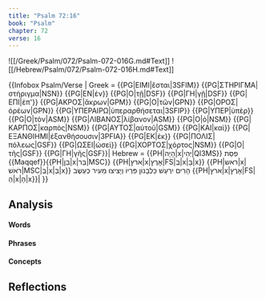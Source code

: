 ```yaml
---
title: "Psalm 72:16"
book: "Psalm"
chapter: 72
verse: 16
---
```

![[/Greek/Psalm/072/Psalm-072-016G.md#Text]]
![[/Hebrew/Psalm/072/Psalm-072-016H.md#Text]]

{{Infobox Psalm/Verse |
  Greek = {{PG|ΕΙΜΙ|ἔσται|3SFIM}} {{PG|ΣΤΗΡΙΓΜΑ|στήριγμα|NSN}} {{PG|ΕΝ|ἐν}} {{PG|Ο|τῇ|DSF}} {{PG|ΓΗ|γῇ|DSF}} {{PG|ΕΠΙ|ἐπ'}} {{PG|ΑΚΡΟΣ|ἄκρων|GPM}} {{PG|Ο|τῶν|GPN}} {{PG|ΟΡΟΣ|ὀρέων|GPN}} {{PG|ΥΠΕΡΑΙΡΩ|ὑπεραρθήσεται|3SFIP}} {{PG|ΥΠΕΡ|ὑπὲρ}} {{PG|Ο|τὸν|ASM}} {{PG|ΛΙΒΑΝΟΣ|λίβανον|ASM}} {{PG|Ο|ὁ|NSM}} {{PG|ΚΑΡΠΟΣ|καρπὸς|NSM}} {{PG|ΑΥΤΟΣ|αὐτοῦ|GSM}} {{PG|ΚΑΙ|καὶ}} {{PG|ΕΞΑΝΘΙΗΜΙ|ἐξανθήσουσιν|3PFIA}} {{PG|ΕΚ|ἐκ}} {{PG|ΠΟΛΙΣ|πόλεως|GSF}} {{PG|ΩΣΕΙ|ὡσεὶ}} {{PG|ΧΟΡΤΟΣ|χόρτος|NSM}} {{PG|Ο|τῆς|GSF}} {{PG|ΓΗ|γῆς|GSF}}|
  Hebrew = {{PH|הָיָה|x|יְהִי|QI3MS}}
פִסַּת
{{Maqqef}}{{PH|בֵּן|x|בַּר|MSC}} {{PH|ארץ|x|אָרֶץ|FS|בְּ|x|בָּ|x}} {{PH|ראש|x|רֹאשׁ|MSC|בְּ|x|בְּ|x}}
הָרִים
יִרְעַשׁ
כַּלְּבָנוֹן
פִּרְיוֹ
וְיָצִיצוּ
מֵעִיר
כְּעֵשֶׂב
{{PH|ארץ|x|אָרֶץ|FS|הַ|x|הָ|x}}׃|
}}

## Analysis

#### Words

#### Phrases

#### Concepts

## Reflections
